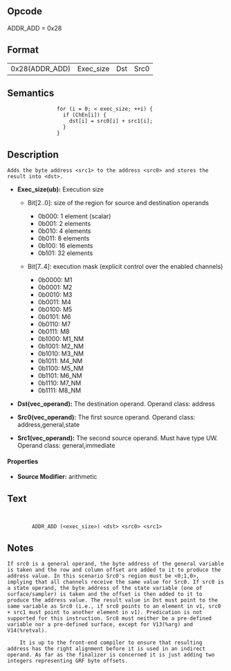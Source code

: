 <!---======================= begin_copyright_notice ============================

Copyright (C) 2020-2021 Intel Corporation

SPDX-License-Identifier: MIT

============================= end_copyright_notice ==========================-->

 

## Opcode

  ADDR_ADD = 0x28

## Format

| | | | |
| --- | --- | --- | --- |
| 0x28(ADDR_ADD) | Exec_size | Dst | Src0 | Src1 |


## Semantics




                    for (i = 0; < exec_size; ++i) {
                      if (ChEn[i]) {
                        dst[i] = src0[i] + src1[i];
                      }
                    }

## Description


    Adds the byte address <src1> to the address <src0> and stores the result into <dst>.

- **Exec_size(ub):** Execution size
 
  - Bit[2..0]: size of the region for source and destination operands
 
    - 0b000:  1 element (scalar) 
    - 0b001:  2 elements 
    - 0b010:  4 elements 
    - 0b011:  8 elements 
    - 0b100:  16 elements 
    - 0b101:  32 elements 
  - Bit[7..4]: execution mask (explicit control over the enabled channels)
 
    - 0b0000:  M1 
    - 0b0001:  M2 
    - 0b0010:  M3 
    - 0b0011:  M4 
    - 0b0100:  M5 
    - 0b0101:  M6 
    - 0b0110:  M7 
    - 0b0111:  M8 
    - 0b1000:  M1_NM 
    - 0b1001:  M2_NM 
    - 0b1010:  M3_NM 
    - 0b1011:  M4_NM 
    - 0b1100:  M5_NM 
    - 0b1101:  M6_NM 
    - 0b1110:  M7_NM 
    - 0b1111:  M8_NM
- **Dst(vec_operand):** The destination operand. Operand class: address

- **Src0(vec_operand):** The first source operand. Operand class: address,general,state

- **Src1(vec_operand):** The second source operand. Must have type UW. Operand class: general,immediate

#### Properties
- **Source Modifier:** arithmetic 


## Text
```
    

		ADDR_ADD (<exec_size>) <dst> <src0> <src1>
```



## Notes



    If src0 is a general operand, the byte address of the general variable is taken and the row and column offset are added to it to produce the address value. In this scenario Src0's region must be <0;1,0>, implying that all channels receive the same value for Src0. If src0 is a state operand, the byte address of the state variable (one of surface/sampler) is taken and the offset is then added to it to produce the address value. The result value in Dst must point to the same variable as Src0 (i.e., if src0 points to an element in v1, src0 + src1 must point to another element in v1). Predication is not supported for this instruction. Src0 must neither be a pre-defined variable nor a pre-defined surface, except for V13(%arg) and V14(%retval).

		It is up to the front-end compiler to ensure that resulting address has the right alignment before it is used in an indirect operand. As far as the finalizer is concerned it is just adding two integers representing GRF byte offsets.
